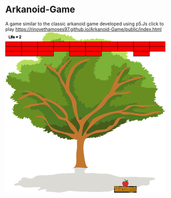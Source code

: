 # Arkanoid-Game
A game similar to the classic arkanoid game developed using p5.Js
click to play https://rinovethamoses97.github.io/Arkanoid-Game/public/index.html
![alt text](https://github.com/rinovethamoses97/Arkanoid-Game/blob/master/public/output.png)
